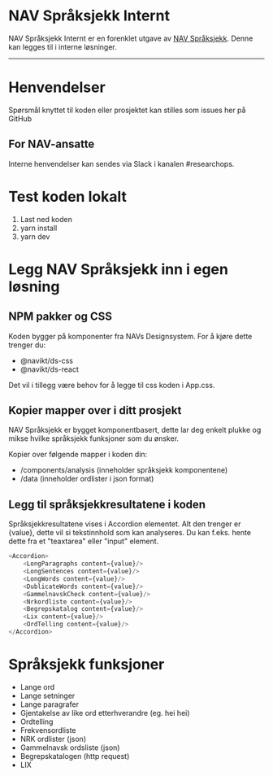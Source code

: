 NAV Språksjekk Internt
================


NAV Språksjekk Internt er en forenklet utgave av [NAV Språksjekk](https://github.com/navikt/spraksjekk). Denne kan legges til i interne løsninger.


---

# Henvendelser

Spørsmål knyttet til koden eller prosjektet kan stilles som issues her på GitHub

## For NAV-ansatte

Interne henvendelser kan sendes via Slack i kanalen #researchops.

# Test koden lokalt

1. Last ned koden
2. yarn install
3. yarn dev

# Legg NAV Språksjekk inn i egen løsning

## NPM pakker og CSS
Koden bygger på komponenter fra NAVs Designsystem. For å kjøre dette trenger du:
- @navikt/ds-css
- @navikt/ds-react

Det vil i tillegg være behov for å legge til css koden i App.css.

## Kopier mapper over i ditt prosjekt
NAV Språksjekk er bygget komponentbasert, dette lar deg enkelt plukke og mikse hvilke språksjekk funksjoner som du ønsker.

Kopier over følgende mapper i koden din:
- /components/analysis (inneholder språksjekk komponentene)
- /data (inneholder ordlister i json format)

## Legg til språksjekkresultatene i koden
Språksjekkresultatene vises i Accordion elementet. Alt den trenger er {value}, dette vil si tekstinnhold som kan analyseres. Du kan f.eks. hente dette fra et "teaxtarea" eller "input" element.

```javascript
<Accordion>
    <LongParagraphs content={value}/>
    <LongSentences content={value}/>
    <LongWords content={value}/>
    <DublicateWords content={value}/>
    <GammelnavskCheck content={value}/>
    <Nrkordliste content={value}/>
    <Begrepskatalog content={value}/>
    <Lix content={value}/>
    <OrdTelling content={value}/>
</Accordion>
```


# Språksjekk funksjoner

- Lange ord
- Lange setninger
- Lange paragrafer
- Gjentakelse av like ord etterhverandre (eg. hei hei)
- Ordtelling
- Frekvensordliste
- NRK ordlister (json)
- Gammelnavsk ordsliste (json)
- Begrepskatalogen (http request)
- LIX